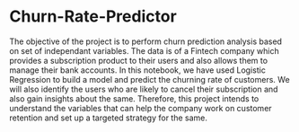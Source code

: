 # Churn-Rate-Predictor

The objective of the project is to perform churn prediction analysis based on set of independant variables. The data is of a Fintech company which provides a subscription product to their users and also allows them to manage their bank accounts. In this notebook, we have used Logistic Regression to build a model and predict the churning rate of customers. We will also identify the users who are likely to cancel their subscription and also gain insights about the same. Therefore, this project intends to understand the variables that can help the company work on customer retention and set up a targeted strategy for the same. 
